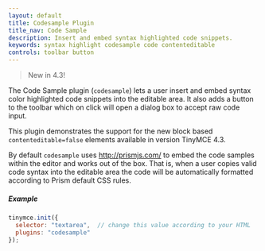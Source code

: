 ```yaml
---
layout: default
title: Codesample Plugin
title_nav: Code Sample
description: Insert and embed syntax highlighted code snippets.
keywords: syntax highlight codesample code contenteditable
controls: toolbar button
---
```


> New in 4.3!

The Code Sample plugin (`codesample`) lets a user insert and embed syntax color highlighted code snippets into the editable area. It also adds a button to the toolbar which on click will open a dialog box to accept raw code input.

This plugin demonstrates the support for the new block based `contenteditable=false` elements available in version TinyMCE 4.3.

By default `codesample` uses http://prismjs.com/ to embed the code samples within the editor and works out of the box. That is, when a user copies valid code syntax into the editable area the code will be automatically formatted according to Prism default CSS rules.

##### Example

```js
tinymce.init({
  selector: "textarea",  // change this value according to your HTML
  plugins: "codesample"
});
